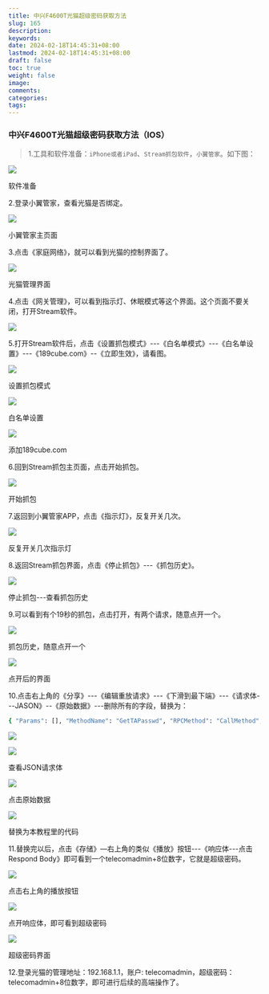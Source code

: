 ```yaml
---
title: 中兴F4600T光猫超级密码获取方法
slug: 165
description: 
keywords: 
date: 2024-02-18T14:45:31+08:00
lastmod: 2024-02-18T14:45:31+08:00
draft: false
toc: true
weight: false
image: 
comments: 
categories: 
tags:
---
```

### 中兴F4600T光猫超级密码获取方法（IOS）

>1.工具和软件准备：`iPhone或者iPad`、`Stream抓包软件`，`小翼管家`。如下图：

  

![](https://imgs.leshans.eu.org/2024/02/9f24b42b13a100a4460c1b5929db5cf4.avif)

软件准备

  

2.登录小翼管家，查看光猫是否绑定。

![](https://imgs.leshans.eu.org/2024/02/7cfb3abbace24e208d4bc101fb810123.avif)

小翼管家主页面

3.点击《家庭网络》，就可以看到光猫的控制界面了。

![](https://imgs.leshans.eu.org/2024/02/8f759b7dc680e3d61bcb829eaeaf14ab.avif)

光猫管理界面

4.点击《网关管理》，可以看到指示灯、休眠模式等这个界面。这个页面不要关闭，打开Stream软件。

![](https://imgs.leshans.eu.org/2024/02/2ed6da51367bbcbf09a5dcb830097c9e.avif)

5.打开Stream软件后，点击《设置抓包模式》---《白名单模式》---《白名单设置》---《189cube.com》--《立即生效》，请看图。

![](https://imgs.leshans.eu.org/2024/02/6eee66f746fdf34ddb32617171d71ec6.avif)

设置抓包模式

![](https://imgs.leshans.eu.org/2024/02/b80664cc7aac868db905042941858e92.avif)

白名单设置

![](https://imgs.leshans.eu.org/2024/02/b4e1115e2bbcaccc28d0f18be5279547.avif)

添加189cube.com

6.回到Stream抓包主页面，点击开始抓包。  

![](https://imgs.leshans.eu.org/2024/02/2dd6d465d173a095f7cfe2cafb8231bb.avif)

开始抓包

7.返回到小翼管家APP，点击《指示灯》，反复开关几次。

![](https://imgs.leshans.eu.org/2024/02/8a3b09a53cce0b461064b40ac310420b.avif)

反复开关几次指示灯

8.返回Stream抓包界面，点击《停止抓包》---《抓包历史》。

![](https://imgs.leshans.eu.org/2024/02/7c7bad4197cf06dba9383f3991b1dc3f.avif)

停止抓包---查看抓包历史

9.可以看到有个19秒的抓包，点击打开，有两个请求，随意点开一个。

![](https://imgs.leshans.eu.org/2024/02/507a9cbcf8d340398028b0b0a256cbf6.avif)

抓包历史，随意点开一个

![](https://imgs.leshans.eu.org/2024/02/77a66920180f164d4b696a37a4fbdc5e.avif)

点开后的界面

10.点击右上角的《分享》---《编辑重放请求》---《下滑到最下端》---《请求体---JASON》--《原始数据》---删除所有的字段，替换为：

```bash
{ "Params": [], "MethodName": "GetTAPasswd", "RPCMethod": "CallMethod", "ObjectPath": "/com/ctc/igd1/Telecom/System", "InterfaceName": "com.ctc.igd1.SysCmd", "ServiceName": "com.ctc.igd1" }  
```

![](https://imgs.leshans.eu.org/2024/02/b693c9fb24fabad5041f065a6c8eeef9.avif)

![](https://imgs.leshans.eu.org/2024/02/c27c9aa48a2a05f7f4742adcbe4f9cec.avif)

查看JSON请求体

![](https://imgs.leshans.eu.org/2024/02/cd396ff1dc98c451ebd2f71c303f4c4b.avif)

点击原始数据

![](https://imgs.leshans.eu.org/2024/02/bf775944a8c9de025df5a1bfde39eeb9.avif)

替换为本教程里的代码

  

11.替换完以后，点击《存储》—右上角的类似《播放》按钮---《响应体---点击Respond Body》即可看到一个telecomadmin+8位数字，它就是超级密码。

  

![](https://imgs.leshans.eu.org/2024/02/d874147f3cea8969206523b1138ecdc8.avif)

点击右上角的播放按钮

![](https://imgs.leshans.eu.org/2024/02/3c964a1d19760f1deb4f255a056aa0c5.avif)

点开响应体，即可看到超级密码

![](https://imgs.leshans.eu.org/2024/02/4cdcf79cb1b35ef0c478bc2c5b168731.avif)

超级密码界面

12.登录光猫的管理地址：192.168.1.1，账户: telecomadmin，超级密码：telecomadmin+8位数字，即可进行后续的高端操作了。




